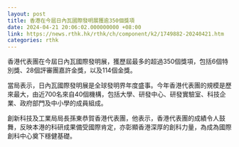 ```yaml
---
layout: post
title: 香港在今屆日內瓦國際發明展獲逾350個獎項
date: 2024-04-21 20:06:02.000000000 +08:00
link: https://news.rthk.hk/rthk/ch/component/k2/1749882-20240421.htm
categories: rthk
---
```


香港代表團在今屆日內瓦國際發明展，獲歷屆最多的超過350個獎項，包括6個特別獎、28個評審團嘉許金獎，以及114個金獎。

當局表示，日內瓦國際發明展是全球發明界年度盛事。今年香港代表團的規模是歷來最大，由近700名來自40個機構，包括大學、研發中心、研發實驗室、科技企業、政府部門及中小學的成員組成。

創新科技及工業局局長孫東恭賀香港代表團，他表示，香港代表團的成績令人鼓舞，反映本港的科研成果備受國際肯定，亦彰顯香港深厚的創科力量，為成為國際創科中心奠下穩健基礎。
